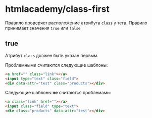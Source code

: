 # htmlacademy/class-first

Правило проверяет расположение атрибута `class` у тега. Правило принимает значения `true` или `false`

## true
Атрибут `class` должен быть указан первым.

Проблемными считаются следующие шаблоны:
```html
<a href="" class="link"></a>
<input type="text" class="field">
<div data-attr="test" class="products"></div>
```

Следующие шаблоны **не** считаются проблемами:
```html
<a class="link" href=""></a>
<input class="field" type="text">
<div class="products" data-attr="test"></div>
```

